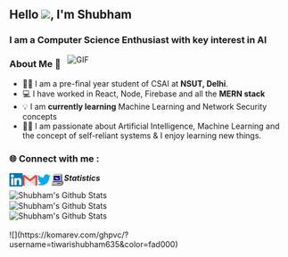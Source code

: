 ## Hello <img src="https://github.com/TheDudeThatCode/TheDudeThatCode/blob/master/Assets/Hi.gif" width="29px">, I'm Shubham
### I am a Computer Science Enthusiast with key interest in AI
<img align="right" alt="GIF" src="https://raw.githubusercontent.com/abhisheknaiidu/abhisheknaiidu/master/code.gif" width=400 />

### About Me 🚀
- 👨‍🎓 I am a pre-final year student of CSAI at **NSUT, Delhi**.
- 💻 I have worked in React, Node, Firebase and all the **MERN stack**
- 💡 I am **currently learning** Machine Learning and Network Security concepts
- 👨‍💻 I am passionate about Artificial Intelligence, Machine Learning and the concept of self-reliant systems & I enjoy learning new things. </br>

### 🌐 Connect with me : 
<a href="https://www.linkedin.com/in/tiwarishubham635/">
  <img align="left" width="24px" src="https://github.com/deut-erium/deut-erium/blob/master/assets/linkedin.svg"  />
</a>
<a href="mailto:tiwarishubham635@gmail.com">
  <img align="left" width="26px" src="https://github.com/deut-erium/deut-erium/blob/master/assets/gmail.svg" />
</a>
<a href="https://twitter.com/tiwarishubham63?t=0F7eGT4anqayfbBXnWmOow&s=08/">
  <img align="left" width="24px" src="https://github.com/deut-erium/deut-erium/blob/master/assets/twitter.svg"  />
</a>

<a href="https://tiwarishubham635.github.io/My-Portfolio-Website/">
  <img align="left" width="24px" src="https://github.com/deut-erium/deut-erium/blob/master/assets/computer.gif"  />
</a>

***Statistics***

<img src="https://github-readme-stats.vercel.app/api?username=tiwarishubham635&show_icons=true&hide_border=true&count_private=true&theme=shades-of-purple&icon_color=fad000" alt="Shubham's Github Stats">
<br>
<img align="center" src="https://github-readme-streak-stats.herokuapp.com/?user=tiwarishubham635&count_private=true&theme=shades-of-purple&icon_color=fad000" alt="Shubham's Github Stats" />
<br>
<img align="center"  src="https://github-readme-stats.vercel.app/api/top-langs/?username=tiwarishubham635&count_private=true&theme=shades-of-purple&icon_color=fad000&layout=compact" alt="Shubham's Github Stats" />
<br />
<br />
![](https://komarev.com/ghpvc/?username=tiwarishubham635&color=fad000)
